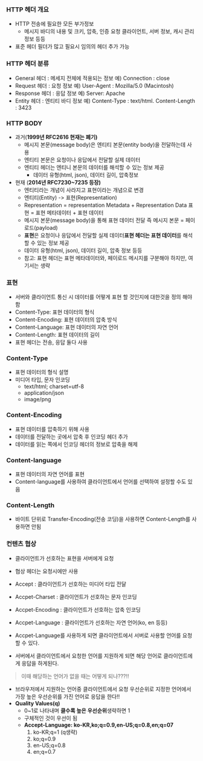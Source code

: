 ### HTTP 헤더 개요

- HTTP 전송에 필요한 모든 부가정보
    - 메시지 바디의 내용 및 크키, 압축, 인증 요청 클라이언트, 서버 정보, 캐시 관리 정보 등등
- 표준 헤더 필더가 많고 필요시 임의의 헤더 추가 가능

### HTTP 헤더 분류

- General 헤더 : 메세지 전체에 적용되는 정보 예) Connection : close
- Request 헤더 : 요청 정보 예) User-Agent : Mozilla/5.0 (Macintosh)
- Response 헤더 : 응답 정보 예) Server: Apache
- Entity 헤더 : 엔티티 바디 정보 예) Content-Type : text/html. Content-Length : 3423

### HTTP BODY

- 과거(****1999년 RFC2616 현재는 폐기)****
    - 메시지 본문(message body)은 엔티티 본문(entity body)을 전달하는데 사용
    - 엔티티 본문은 요청이나 응답에서 전달할 실제 데이터
    - 엔티티 헤더는 엔티니 본문의 데이터를 해석할 수 있는 정보 제공
        - 데이터 유형(html, json), 데이터 길이, 압축정보
- 현재 (****2014년 RFC7230~7235 등장)****
    - 엔티티라는 개념이 사라지고 표현이라는 개념으로 변경
    - 엔티티(Entity) -> 표현(Representation)
    - Representation = representation Metadata + Representation Data
    표현 = 표현 메타데이터 + 표현 데이터
    - 메시지 본문(message body)을 통해 표현 데이터 전달 즉 메시지 본문 = 페이로드(payload)
    - **표현**은 요청이나 응답에서 전달할 실제 데이터**표현 헤더는 표현 데이터**를 해석할 수 있는 정보 제공
    - 데이터 유형(html, json), 데이터 길이, 압축 정보 등등
    - 참고: 표현 헤더는 표현 메타데이터와, 페이로드 메시지를 구분해야 하지만, 여기서는 생략
### 표현

- 서버와 클라이언트 통신 시 데이터를 어떻게 표현 할 것인지에 대한것을 정의 해야함
- Content-Type: 표현 데이터의 형식
- Content-Encoding: 표현 데이터의 압축 방식
- Content-Language: 표현 데이터의 자연 언어
- Content-Length: 표현 데이터의 길이
- 표현 헤더는 전송, 응답 둘다 사용

### Content-Type

- 표현 데이터의 형식 설명
- 미디어 타입, 문자 인코딩
    - text/html; charset=utf-8
    - application/json
    - image/png

### Content-Encoding

- 표현 데이터를 압축하기 위해 사용
- 데이터를 전달하는 곳에서 압축 후 인코딩 헤더 추가
- 데이터를 읽는 쪽에서 인코딩 헤더의 정보로 압축을 해제

### Content-language

- 표현 데이터의 자연 언어를 표현
- Content-language를 사용하여 클라이언트에서 언어를 선택하여 설정할 수도 있음

### ****Content-Length****

- 바이트 단위로 Transfer-Encoding(전송 코딩)을 사용하면 Content-Length를 사용하면 안됨

### 컨텐츠 협상

- 클라이언트가 선호하는 표현을 서버에게 요청
- 협상 헤더는 요청시에만 사용
- Accept : 클라이언트가 선호하는 미디어 타입 전달
- Accpet-Charset : 클라이언트가 선호하는 문자 인코딩
- Accpet-Encoding : 클라이언트가 선호하는 압축 인코딩
- Accpet-Language : 클라이언트가 선호하는 자연 언어(ko, en 등등)

- Accpet-Language를 사용하게 되면 클라이언트에서 서버로 사용할 언어를 요청할 수 있다.
- 서버에서 클라이언트에서 요청한 언어를 지원하게 되면 해당 언어로 클라이언트에게 응답을 하게된다.

> 이때 해당하는 언어가 없을 때는 어떻게 되나???!!
> 
- 브라우저에서 지원하는 언어중 클라이언트에서 요청 우선순위로 지정한 언어에서 가장 높은 우선순위를 가진 언어로 응답을 한다!!
- ****Quality Values(q)****
    - 0~1로 나타내며 **클수록 높은 우선순위**생략하면 1
    - 구체적인 것이 우선이 됨
    - **Accept-Language: ko-KR,ko;q=0.9,en-US;q=0.8,en;q=07**
        1. ko-KR;q=1 (q생략)
        2. ko;q=0.9
        3. en-US;q=0.8
        4. en;q=0.7